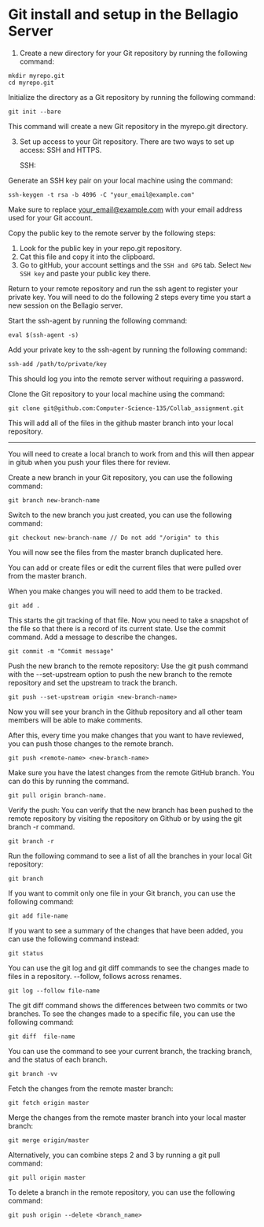 # Git install and setup in the Bellagio Server



1) Create a new directory for your Git repository by running the following command:

```
mkdir myrepo.git
cd myrepo.git
```
Initialize the directory as a Git repository by running the following command:

```
git init --bare
```

This command will create a new Git repository in the myrepo.git directory.

3. Set up access to your Git repository. There are two ways to set up access: SSH and HTTPS.

    SSH:

Generate an SSH key pair on your local machine using the command: 
```
ssh-keygen -t rsa -b 4096 -C "your_email@example.com"
```
Make sure to replace your_email@example.com with your email address used for your Git account.

Copy the public key to the remote server by the following steps:

1. Look for the public key in your repo.git repository.
2. Cat this file and copy it into the clipboard. 
3. Go to gitHub, your account settings and the `SSH and GPG` tab. Select `New SSH key` and paste your public key there.

Return to your remote repository and run the ssh agent to register your private key. You will need to do the following 2 steps every time you start a new session on the Bellagio server.

Start the ssh-agent by running the following command:
```
eval $(ssh-agent -s)
```
Add your private key to the ssh-agent by running the following command:

```
ssh-add /path/to/private/key
```
This should log you into the remote server without requiring a password. 

Clone the Git repository to your local machine using the command:

```
git clone git@github.com:Computer-Science-135/Collab_assignment.git
```
This will add all of the files in the github master branch into your local repository.

---

You will need to create a local branch to work from and this will then appear in gitub when you push your files there for review.

Create a new branch in your Git repository, you can use the following command:
```
git branch new-branch-name
```
Switch to the new branch you just created, you can use the following command:
```
git checkout new-branch-name // Do not add "/origin" to this
```

You will now see the files from the master branch duplicated here. 

You can add or create files or edit the current files that were pulled over from the master branch.

When you make changes you will need to add them to be tracked.
```
git add .
```
This starts the git tracking of that file. 
Now you need to take a snapshot of the file so that there is a record of its current state. Use the commit command. Add a message to describe the changes.

```
git commit -m "Commit message"
```

Push the new branch to the remote repository: Use the git push command with the --set-upstream option to push the new branch to the remote repository and set the upstream to track the branch. 

```
git push --set-upstream origin <new-branch-name>
```

Now you will see your branch in the Github repository and all other team members will be able to make comments. 

After this, every time you make changes that you want to have reviewed, you can push those changes to the remote branch.

```
git push <remote-name> <new-branch-name>
```

Make sure you have the latest changes from the remote GitHub branch. You can do this by running the command. 
```
git pull origin branch-name.
```

    
Verify the push: You can verify that the new branch has been pushed to the remote repository by visiting the repository on Github or by using the git branch -r command.
```
git branch -r
```

Run the following command to see a list of all the branches in your local Git repository:
```
git branch
```




If you want to commit only one file in your Git branch, you can use the following command:

```
git add file-name
```

If you want to see a summary of the changes that have been added, you can use the following command instead:
```
git status
```

You can use the git log and git diff commands to see the changes made to files in a repository. --follow, follows across renames.

```
git log --follow file-name
```

The git diff command shows the differences between two commits or two branches. To see the changes made to a specific file, you can use the following command:
```
git diff  file-name
```
You can use the command to see your current branch, the tracking branch, and the status of each branch.
```
git branch -vv 
```
Fetch the changes from the remote master branch:
```
git fetch origin master
```
Merge the changes from the remote master branch into your local master branch:
```
git merge origin/master
```
Alternatively, you can combine steps 2 and 3 by running a git pull command:
```
git pull origin master
```
To delete a branch in the remote repository, you can use the following command:

```
git push origin --delete <branch_name>
```
